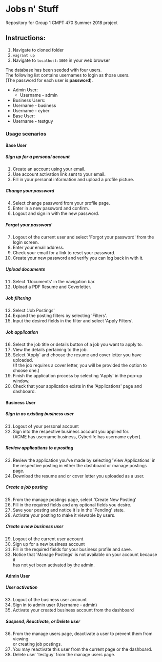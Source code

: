 # Jobs n' Stuff
Repository for Group 1 CMPT 470 Summer 2018 project

## Instructions:
1. Navigate to cloned folder
2. `vagrant up`
3. Navigate to `localhost:3000` in your web browser

The database has been seeded with four users.<br />
The following list contains usernames to login as those users.<br />
(The password for each user is **password**).
* Admin User:
  * Username - admin
* Business Users:
 * Username - business
 * Username - cyber
* Base User:
 * Username - testguy

### Usage scenarios

#### Base User
##### Sign up for a personal account
1. Create an account using your email.
2. Use account activation link sent to your email.
3. Fill in your personal information and upload a profile picture.

##### Change your password
4. Select change password from your profile page.
5. Enter in a new password and confirm.
6. Logout and sign in with the new password.

##### Forgot your password
7. Logout of the current user and select 'Forgot your password' from the login screen.
8. Enter your email address.
9. Check your email for a link to reset your password.
10. Create your new password and verify you can log back in with it.

##### Upload documents
11. Select 'Documents' in the navigation bar.
12. Upload a PDF Resume and Coverletter.

##### Job filtering
13. Select 'Job Postings'
14. Expand the posting filters by selecting 'Filters'.
15. Input the desired fields in the filter and select 'Apply Filters'.

##### Job application
16. Select the job title or details button of a job you want to apply to.
17. View the details pertaining to the job.
18. Select 'Apply' and choose the resume and cover letter you have uploaded. <br />
    (If the job requires a cover letter, you will be provided the option to choose one.)
19. Finish the application process by selecting 'Apply' in the pop-up window.
20. Check that your application exists in the 'Applications' page and dashboard.

#### Business User
##### Sign in as existing business user
21. Logout of your personal account
22. Sign into the respective business account you applied for. <br />
    (ACME has username business, Cyberlife has username cyber).

##### Review applications to a posting
23. Review the application you've made by selecting 'View Applications' in <br />
    the respective posting in either the dashboard or manage postings page.
24. Download the resume and or cover letter you uploaded as a user.

##### Create a job posting
25. From the manage postings page, select 'Create New Posting'
26. Fill in the required fields and any optional fields you desire.
27. Save your posting and notice it is in the 'Pending' state.
28. Activate your posting to make it viewable by users.

##### Create a new business user
29. Logout of the current user account
30. Sign up for a new business account
31. Fill in the required fields for your business profile and save.
32. Notice that 'Manage Postings' is not available on your account because it <br />
    has not yet been activated by the admin.

#### Admin User
##### User activation
33. Logout of the business user account
34. Sign in to admin user (Username - admin)
35. Activate your created business account from the dashboard

##### Suspend, Reactivate, or Delete user
36. From the manage users page, deactivate a user to prevent them from viewing <br />
    or creating job postings.
37. You may reactivate this user from the current page or the dashboard.
38. Delete user 'testguy' from the manage users page.